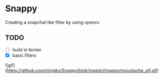 # Snappy
Creating a snapchat like filter by using opencv 

## TODO
- [ ] build in tkinter
- [x] basic filters

![gif] (https://github.com/ninjakx/Snappy/blob/master/images/moustache_gif.gif)
